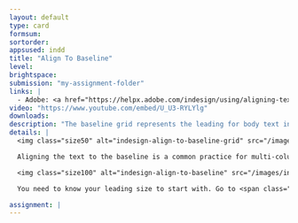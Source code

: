 ```yaml
---
layout: default
type: card
formsum:
sortorder:
appsused: indd
title: "Align To Baseline"
level:
brightspace: 
submission: "my-assignment-folder"
links: |
  - Adobe: <a href="https://helpx.adobe.com/indesign/using/aligning-text.html" title="xx" target="_blank">Aligning Text</a>
video: "https://www.youtube.com/embed/U_U3-RYLYlg"
downloads:
description: "The baseline grid represents the leading for body text in a document. You can use multiples of this leading value for all elements of the page to ensure that text always lines up between columns and from page to page."
details: | 
  <img class="size50" alt="indesign-align-to-baseline-grid" src="/images/indesign-align-to-baseline/indesign-align-to-baseline-grid.jpg">

  Aligning the text to the baseline is a common practice for multi-column page designs, like magazines. It makes the text baselines align across columns. So, if you put a ruler on the page at the baseline, they would all line up across columns. This makes for a much cleaner look.

  <img class="size100" alt="indesign-align-to-baseline" src="/images/indesign-align-to-baseline/indesign-align-to-baseline.jpg">

  You need to know your leading size to start with. Go to <span class="command">Preferences > Grids</span>, then change the <span class="command">Increment Every</span> number to match your leading value. Once that's done, go to <span class="command">Indents and Spacing</span> in your paragraph style. Set <span class="command">Align to Grid</span> to <span class="command">All Lines</span>.

assignment: |
---
```

